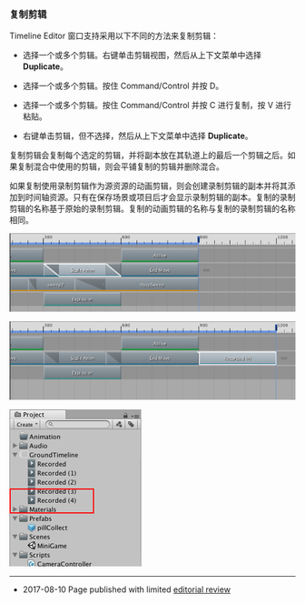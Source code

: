 ### 复制剪辑

Timeline Editor 窗口支持采用以下不同的方法来复制剪辑：

* 选择一个或多个剪辑。右键单击剪辑视图，然后从上下文菜单中选择 __Duplicate__。

* 选择一个或多个剪辑。按住 Command/Control 并按 D。

* 选择一个或多个剪辑。按住 Command/Control 并按 C 进行复制，按 V 进行粘贴。

* 右键单击剪辑，但不选择，然后从上下文菜单中选择 __Duplicate__。

复制剪辑会复制每个选定的剪辑，并将副本放在其轨道上的最后一个剪辑之后。如果复制混合中使用的剪辑，则会平铺复制的剪辑并删除混合。

如果复制使用录制剪辑作为源资源的动画剪辑，则会创建录制剪辑的副本并将其添加到时间轴资源。只有在保存场景或项目后才会显示录制剪辑的副本。复制的录制剪辑的名称基于原始的录制剪辑。复制的动画剪辑的名称与复制的录制剪辑的名称相同。

![例如，名为“Scale Anim”的动画剪辑使用名为“Recorded (1)”的录制剪辑。](../uploads/Main/timeline_clip_duplicate_before.png)

![复制“Scale Anim”剪辑会在同一轨道的末尾放置录制剪辑“Recorded (1)”的副本。根据已与时间轴资源相关联的录制剪辑的数量，录制剪辑的副本命将名为“Recorded (4)”。](../uploads/Main/timeline_clip_duplicate_clip_after.png)

![只有在保存场景或项目后，新的“Recorded (4)”录制剪辑才会显示在 Project 窗口中](../uploads/Main/timeline_clip_duplicate_project.png)

---
* <span class="page-edit">2017-08-10  Page published with limited [editorial review](DocumentationEditorialReview.html)
</span>
